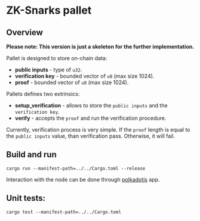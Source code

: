 # ZK-Snarks pallet

## Overview

**Please note: This version is just a skeleton for the further implementation.**

Pallet is designed to store on-chain data:
* **public inputs** - type of `u32`.
* **verification key** - bounded vector of `u8` (max size 1024).
* **proof** - bounded vector of `u8` (max size 1024).

Pallets defines two extrinsics:
* **setup_verification** - allows to store the `public inputs` and the `verification key`.
* **verify** - accepts the `proof` and run the verification procedure.

Currently, verification process is very simple. If the `proof` length is equal to the `public inputs` value, than verification pass. Otherwise, it will fail.

## Build and run
```
cargo run --manifest-path=../../Cargo.toml --release
```

Interaction with the node can be done through [polkadotjs](https://polkadot.js.org/apps/?rpc=ws%3A%2F%2F127.0.0.1%3A9944#/extrinsics) app. 

## Unit tests:
```
cargo test --manifest-path=../../Cargo.toml
```